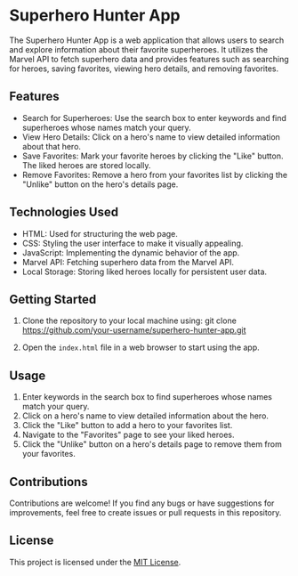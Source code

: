 # Superhero Hunter App

The Superhero Hunter App is a web application that allows users to search and explore information about their favorite superheroes. It utilizes the Marvel API to fetch superhero data and provides features such as searching for heroes, saving favorites, viewing hero details, and removing favorites.

## Features

- Search for Superheroes: Use the search box to enter keywords and find superheroes whose names match your query.
- View Hero Details: Click on a hero's name to view detailed information about that hero.
- Save Favorites: Mark your favorite heroes by clicking the "Like" button. The liked heroes are stored locally.
- Remove Favorites: Remove a hero from your favorites list by clicking the "Unlike" button on the hero's details page.

## Technologies Used

- HTML: Used for structuring the web page.
- CSS: Styling the user interface to make it visually appealing.
- JavaScript: Implementing the dynamic behavior of the app.
- Marvel API: Fetching superhero data from the Marvel API.
- Local Storage: Storing liked heroes locally for persistent user data.

## Getting Started

1. Clone the repository to your local machine using:
git clone https://github.com/your-username/superhero-hunter-app.git

2. Open the `index.html` file in a web browser to start using the app.

## Usage

1. Enter keywords in the search box to find superheroes whose names match your query.
2. Click on a hero's name to view detailed information about the hero.
3. Click the "Like" button to add a hero to your favorites list.
4. Navigate to the "Favorites" page to see your liked heroes.
5. Click the "Unlike" button on a hero's details page to remove them from your favorites.

## Contributions

Contributions are welcome! If you find any bugs or have suggestions for improvements, feel free to create issues or pull requests in this repository.

## License

This project is licensed under the [MIT License](LICENSE).

